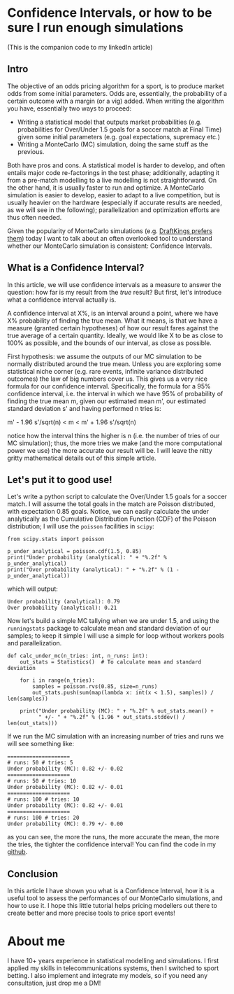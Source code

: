# Confidence Intervals, or how to be sure I run enough simulations

(This is the companion code to my linkedIn article)

## Intro
The objective of an odds pricing algorithm for a sport, is to produce market odds from some initial parameters. Odds are, essentially, the probability of a certain outcome with a margin (or a vig) added. When writing the algorithm you have, essentially two ways to proceed:

* Writing a statistical model that outputs market probabilities (e.g. probabilities for Over/Under 1.5 goals for a soccer match at Final Time) given some initial parameters (e.g. goal expectations, supremacy etc.)
* Writing a MonteCarlo (MC) simulation, doing the same stuff as the previous.
	
Both have pros and cons. A statistical model is harder to develop, and often entails major code re-factorings in the test phase; additionally, adapting it from a pre-match modelling to a live modelling is not straightforward. On the other hand, it is usually faster to run and optimize. A MonteCarlo simulation is easier to develop, easier to adapt to a live competition, but is usually heavier on the hardware (especially if accurate results are needed, as we will see in the following); parallelization and optimization efforts are thus often needed. 

Given the popularity of MonteCarlo simulations (e.g. [DraftKings prefers them](https://medium.com/draftkings-engineering/building-a-tennis-simulation-d6afdaa97d19)) today I want to talk about an often overlooked tool to understand whether our MonteCarlo simulation is consistent: Confidence Intervals.

## What is a Confidence Interval?
In this article, we will use confidence intervals as a measure to answer the question: how far is my result from the _true_ result? But first, let's introduce what a confidence interval actually is.

A confidence interval at X%, is an interval around a point, where we have X% probability of finding the true mean. What it means, is that we have a measure (granted certain hypotheses) of how our result fares against the true average of a certain quantity. Ideally, we would like X to be as close to 100% as possible, and the bounds of our interval, as close as possible.

First hypothesis: we assume the outputs of our MC simulation to be normally distributed around the true mean. Unless you are exploring some statistical niche corner (e.g. rare events, infinite variance distributed outcomes) the law of big numbers cover us. This gives us a very nice formula for our confidence interval. Specifically, the formula for a 95% confidence interval, i.e. the interval in which we have 95% of probability of finding the true mean m, given our estimated mean m', our estimated standard deviation s' and having performed n tries is:

m' - 1.96 s'/sqrt(n) < m < m' + 1.96 s'/sqrt(n)

notice how the interval thins the higher is n (i.e. the number of tries of our MC simulation); thus, the more tries we make (and the more computational power we use) the more accurate our result will be. I will leave the nitty gritty mathematical details out of this simple article. 

## Let's put it to good use!
Let's write a python script to calculate the Over/Under 1.5 goals for a soccer match. I will assume the total goals in the match are Poisson distributed, with expectation 0.85 goals. Notice, we can easily calculate the under analytically as the Cumulative Distribution Function (CDF) of the Poisson distribution; I will use the `poisson` facilities in `scipy`:
```
from scipy.stats import poisson

p_under_analytical = poisson.cdf(1.5, 0.85)
print("Under probability (analytical): " + "%.2f" % p_under_analytical)
print("Over probability (analytical): " + "%.2f" % (1 - p_under_analytical))
```
which will output:
```
Under probability (analytical): 0.79
Over probability (analytical): 0.21
```

Now let's build a simple MC tallying when we are under 1.5, and using the `runningstats` package to calculate mean and standard deviation of our samples; to keep it simple I will use a simple for loop without workers pools and parallelization.
```
def calc_under_mc(n_tries: int, n_runs: int):
    out_stats = Statistics()  # To calculate mean and standard deviation

    for i in range(n_tries):
        samples = poisson.rvs(0.85, size=n_runs)
        out_stats.push(sum(map(lambda x: int(x < 1.5), samples)) / len(samples))

    print("Under probability (MC): " + "%.2f" % out_stats.mean() +
          " +/- " + "%.2f" % (1.96 * out_stats.stddev() / len(out_stats)))
```
If we run the MC simulation with an increasing number of tries and runs we will see something like:

```
====================
# runs: 50 # tries: 5
Under probability (MC): 0.82 +/- 0.02
====================
# runs: 50 # tries: 10
Under probability (MC): 0.82 +/- 0.01
====================
# runs: 100 # tries: 10
Under probability (MC): 0.82 +/- 0.01
====================
# runs: 100 # tries: 20
Under probability (MC): 0.79 +/- 0.00
```
as you can see, the more the runs, the more accurate the mean, the more the tries, the tighter the confidence interval! You can find the code in my [github](https://github.com/segmentation-fault/linkedin-confidence-intrv).

## Conclusion
In this article I have shown you what is a Confidence Interval, how it is a useful tool to assess the performances of our MonteCarlo simulations, and how to use it. I hope this little tutorial helps pricing modellers out there to create better and more precise tools to price sport events!

# About me
I have 10+ years experience in statistical modelling and simulations. I first applied my skills in telecommunications systems, then I switched to sport betting. I also implement and integrate my models, so if you need any consultation, just drop me a DM!
